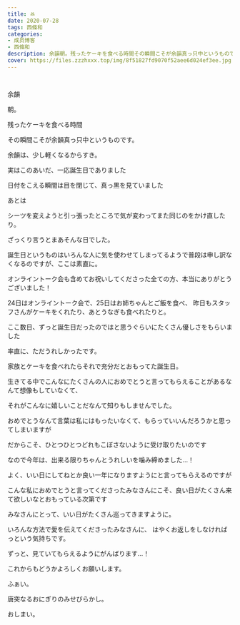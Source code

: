 ```yaml
---
title: ‪ꔛ‬
date: 2020-07-28
tags: 西條和
categories: 
- 成员博客
- 西條和
description: 余韻朝。残ったケーキを食べる時間その瞬間こそが余韻真っ只中というものです。...
cover: https://files.zzzhxxx.top/img/8f51827fd9070f52aee6d024ef3ee.jpg 
---
```


        ﻿












余韻


















朝。










残ったケーキを食べる時間




その瞬間こそが余韻真っ只中というものです。



















余韻は、少し軽くなるからすき。























実はこのあいだ、一応誕生日でありました















日付をこえる瞬間は目を閉じて、真っ黒を見ていました








あとは

シーツを変えようと引っ張ったところで気が変わってまた同じのをかけ直したり。








ざっくり言うとまあそんな日でした。

















誕生日というものはいろんな人に気を使わせてしまってるようで普段は申し訳なくなるのですが、ここは素直に。








オンライントーク会も含めてお祝いしてくださった全ての方、本当にありがとうございました！















24日はオンライントーク会で、25日はお姉ちゃんとご飯を食べ、
昨日もスタッフさんがケーキをくれたり、あとうなぎも食べれたりと。



ここ数日、ずっと誕生日だったのではと思うぐらいにたくさん優しさをもらいました









率直に、ただうれしかったです。

















家族とケーキを食べれたらそれで充分だとおもってた誕生日。












生きてる中でこんなにたくさんの人におめでとうと言ってもらえることがあるなんて想像もしていなくて、

それがこんなに嬉しいことだなんて知りもしませんでした。













おめでとうなんて言葉は私にはもったいなくて、もらっていいんだろうかと思ってしまいますが

だからこそ、ひとつひとつどれもこぼさないように受け取りたいのです












なので今年は、出来る限りちゃんとうれしいを噛み締めました…！
















よく、いい日にしてねとか良い一年になりますようにと言ってもらえるのですが

こんな私におめでとうと言ってくださったみなさんにこそ、良い日がたくさん来て欲しいなとおもっている次第です















みなさんにとって、いい日がたくさん巡ってきますように。














いろんな方法で愛を伝えてくださったみなさんに、
はやくお返しをしなければっという気持ちです。











ずっと、見ていてもらえるようにがんばります…！
















これからもどうかよろしくお願いします。





















ふぁい。






唐突なるおにぎりのみせびらかし。





























おしまい。


